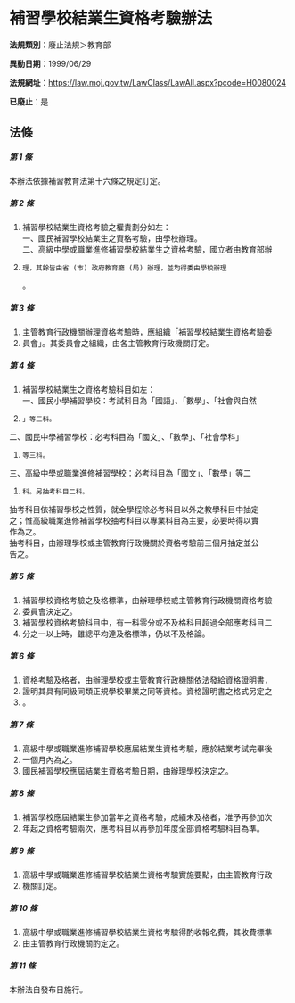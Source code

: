 # 補習學校結業生資格考驗辦法

**法規類別**：廢止法規＞教育部

**異動日期**：1999/06/29  

**法規網址**：https://law.moj.gov.tw/LawClass/LawAll.aspx?pcode=H0080024

**已廢止**：是



## 法條
##### 第 1 條
本辦法依據補習教育法第十六條之規定訂定。

##### 第 2 條
1. 補習學校結業生資格考驗之權責劃分如左：  
一、國民補習學校結業生之資格考驗，由學校辦理。  
二、高級中學或職業進修補習學校結業生之資格考驗，國立者由教育部辦
1.     理，其餘皆由省 (市) 政府教育廳 (局) 辦理，並均得委由學校辦理  
    。

##### 第 3 條
1. 主管教育行政機關辦理資格考驗時，應組織「補習學校結業生資格考驗委
1. 員會」。其委員會之組織，由各主管教育行政機關訂定。

##### 第 4 條
1. 補習學校結業生之資格考驗科目如左：  
一、國民小學補習學校：考試科目為「國語」、「數學」、「社會與自然
1.     」等三科。  
二、國民中學補習學校：必考科目為「國文」、「數學」、「社會學科」
1.     等三科。  
三、高級中學或職業進修補習學校：必考科目為「國文」、「數學」等二
1.     科。另抽考科目二科。  
抽考科目依補習學校之性質，就全學程除必考科目以外之教學科目中抽定  
之；惟高級職業進修補習學校抽考科目以專業科目為主要，必要時得以實  
作為之。  
抽考科目，由辦理學校或主管教育行政機關於資格考驗前三個月抽定並公  
告之。

##### 第 5 條
1. 補習學校資格考驗之及格標準，由辦理學校或主管教育行政機關資格考驗
1. 委員會決定之。
1. 補習學校資格考驗科目中，有一科零分或不及格科目超過全部應考科目二
1. 分之一以上時，雖總平均達及格標準，仍以不及格論。

##### 第 6 條
1. 資格考驗及格者，由辦理學校或主管教育行政機關依法發給資格證明書，
1. 證明其具有同級同類正規學校畢業之同等資格。資格證明書之格式另定之
1. 。

##### 第 7 條
1. 高級中學或職業進修補習學校應屆結業生資格考驗，應於結業考試完畢後
1. 一個月內為之。
1. 國民補習學校應屆結業生資格考驗日期，由辦理學校決定之。

##### 第 8 條
1. 補習學校應屆結業生參加當年之資格考驗，成績未及格者，准予再參加次
1. 年起之資格考驗兩次，應考科目以再參加年度全部資格考驗科目為準。

##### 第 9 條
1. 高級中學或職業進修補習學校結業生資格考驗實施要點，由主管教育行政
1. 機關訂定。

##### 第 10 條
1. 高級中學或職業進修補習學校結業生資格考驗得酌收報名費，其收費標準
1. 由主管教育行政機關酌定之。

##### 第 11 條
本辦法自發布日施行。


